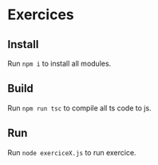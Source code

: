 # Exercices

## Install

Run `npm i` to install all modules.

## Build

Run `npm run tsc` to compile all ts code to js.

## Run

Run `node exerciceX.js` to run exercice.
